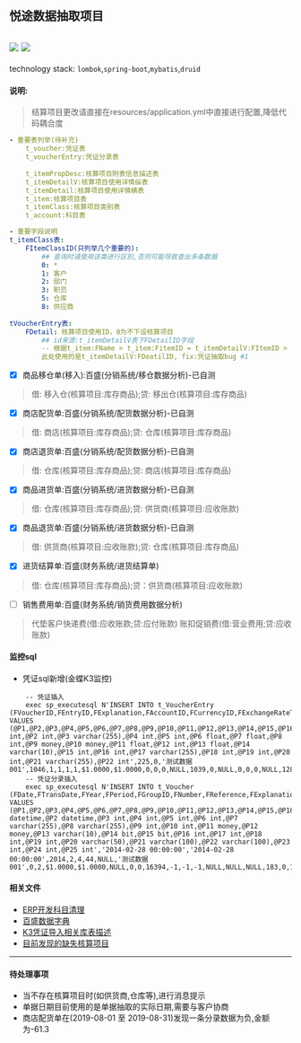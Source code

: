 ## 悦途数据抽取项目
![](https://img.shields.io/badge/JDK-1.8-green.svg)
![](https://img.shields.io/badge/release-1.0-blue.svg)
---
technology stack: <code>lombok</code>,<code>spring-boot</code>,<code>mybatis</code>,<code>druid</code>
#### 说明: 
> 结算项目更改请直接在resources/application.yml中直接进行配置,降低代码耦合度

```yml
- 重要表列举(待补充)
    t_voucher:凭证表
    t_voucherEntry:凭证分录表
    
    t_itemPropDesc:核算项目附表信息描述表
    t_itemDetailV:核算项目使用详情纵表
    t_itemDetail:核算项目使用详情横表
    t_item:核算项目表
    t_itemClass:核算项目类别表
    t_account:科目表

- 重要字段说明
t_itemClass表:
    FItemClassID(只列举几个重要的):
        ## 查询时请使用该类进行区别,否则可能导致查出多条数据
        0: *
        1: 客户
        2: 部门
        3: 职员
        5: 仓库
        8: 供应商
        
tVoucherEntry表:
    FDetail: 核算项目使用ID，0为不下设核算项目
        ## id来源:t_itemDetailV表下FDetailID字段
        -- 根据t_item:FName > t_item:FitemID = t_itemDetailV:FItemID > t_itemDetailV:FDeatilID
        此处使用的是t_itemDetailV:FDeatilID, fix:凭证抽取bug #1
```

- [x] 商品移仓单(移入):百盛(分销系统/移仓数据分析)-已自测
> 借: 移入仓(核算项目:库存商品);贷: 移出仓(核算项目:库存商品)

- [x] 商店配货单:百盛(分销系统/配货数据分析)-已自测
> 借: 商店(核算项目:库存商品);贷: 仓库(核算项目:库存商品)

- [x] 商店退货单:百盛(分销系统/配货数据分析)-已自测
> 借: 仓库(核算项目:库存商品);贷: 商店(核算项目:库存商品)

- [x] 商品进货单:百盛(分销系统/进货数据分析)-已自测
> 借: 仓库(核算项目:库存商品);贷: 供货商(核算项目:应收账款)

- [x] 商品退货单:百盛(分销系统/进货数据分析)-已自测
> 借: 供货商(核算项目:应收账款);贷: 仓库(核算项目:库存商品)

- [x] 进货结算单:百盛(财务系统/进货结算单)
> 借: 仓库(核算项目:库存商品);贷：供货商(核算项目:应收账款)

- [ ] 销售费用单:百盛(财务系统/销货费用数据分析)
> 代垫客户快递费(借:应收账款;贷:应付账款)
> 账扣促销费(借:营业费用;贷:应收账款)

#### 监控sql
- 凭证sql新增(金蝶K3监控)
```
    -- 凭证插入
    exec sp_executesql N'INSERT INTO t_VoucherEntry (FVoucherID,FEntryID,FExplanation,FAccountID,FCurrencyID,FExchangeRateType,FExchangeRate,FDC,FAmountFor,FAmount,FQuantity,FMeasureUnitID,FUnitPrice,FInternalInd,FAccountID2,FSettleTypeID,FSettleNo,FCashFlowItem,FTaskID,FResourceID,FTransNo,FDetailID) VALUES (@P1,@P2,@P3,@P4,@P5,@P6,@P7,@P8,@P9,@P10,@P11,@P12,@P13,@P14,@P15,@P16,@P17,@P18,@P19,@P20,@P21,@P22)',N'@P1 int,@P2 int,@P3 varchar(255),@P4 int,@P5 int,@P6 float,@P7 float,@P8 int,@P9 money,@P10 money,@P11 float,@P12 int,@P13 float,@P14 varchar(10),@P15 int,@P16 int,@P17 varchar(255),@P18 int,@P19 int,@P20 int,@P21 varchar(255),@P22 int',225,0,'测试数据001',1046,1,1,1,1,$1.0000,$1.0000,0,0,0,NULL,1039,0,NULL,0,0,0,NULL,128
    -- 凭证分录插入
    exec sp_executesql N'INSERT INTO t_Voucher (FDate,FTransDate,FYear,FPeriod,FGroupID,FNumber,FReference,FExplanation,FAttachments,FEntryCount,FDebitTotal,FCreditTotal,FInternalInd,FChecked,FPosted,FPreparerID,FCheckerID,FPosterID,FCashierID,FHandler,FObjectName,FParameter,FSerialNum,FTranType,FOwnerGroupID) VALUES (@P1,@P2,@P3,@P4,@P5,@P6,@P7,@P8,@P9,@P10,@P11,@P12,@P13,@P14,@P15,@P16,@P17,@P18,@P19,@P20,@P21,@P22,@P23,@P24,@P25)',N'@P1 datetime,@P2 datetime,@P3 int,@P4 int,@P5 int,@P6 int,@P7 varchar(255),@P8 varchar(255),@P9 int,@P10 int,@P11 money,@P12 money,@P13 varchar(10),@P14 bit,@P15 bit,@P16 int,@P17 int,@P18 int,@P19 int,@P20 varchar(50),@P21 varchar(100),@P22 varchar(100),@P23 int,@P24 int,@P25 int','2014-02-28 00:00:00','2014-02-28 00:00:00',2014,2,4,44,NULL,'测试数据001',0,2,$1.0000,$1.0000,NULL,0,0,16394,-1,-1,-1,NULL,NULL,NULL,183,0,1
```

#### 相关文件
- [ERP开发科目清理](http://t.cn/AiQSS7k0)
- [百盛数据字典](http://t.cn/AiQSoLTt)
- [K3凭证导入相关库表描述](http://t.cn/AiQS9bOC)
- [目前发现的缺失核算项目](http://t.cn/AiRdJ4TK)

---

#### 待处理事项
- 当不存在核算项目时(如供货商,仓库等),进行消息提示
- 单据日期目前使用的是单据抽取的实际日期,需要与客户协商
- 商店配货单在(2019-08-01 至 2019-08-31)发现一条分录数据为负,金额为-61.3

